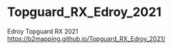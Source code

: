 # Topguard_RX_Edroy_2021
Edroy Topguard RX 2021
https://b2mapping.github.io/Topguard_RX_Edroy_2021/
